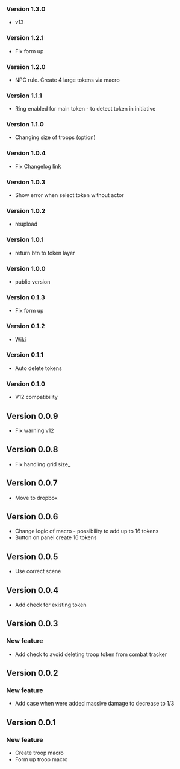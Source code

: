 ### Version 1.3.0
- v13

### Version 1.2.1
- Fix form up

### Version 1.2.0
- NPC rule. Create 4 large tokens via macro

### Version 1.1.1
- Ring enabled for main token - to detect token in initiative

### Version 1.1.0
- Changing size of troops (option)

### Version 1.0.4
- Fix Changelog link

### Version 1.0.3
- Show error when select token without actor

### Version 1.0.2
- reupload

### Version 1.0.1
- return btn to token layer

### Version 1.0.0
- public version

### Version 0.1.3
- Fix form up

### Version 0.1.2
- Wiki

### Version 0.1.1
- Auto delete tokens

### Version 0.1.0
- V12 compatibility

## Version 0.0.9
- Fix warning v12 

## Version 0.0.8
- Fix handling grid size_

## Version 0.0.7
- Move to dropbox

## Version 0.0.6
- Change logic of macro - possibility to add up to 16 tokens
- Button on panel create 16 tokens

## Version 0.0.5
- Use correct scene

## Version 0.0.4
- Add check for existing token

## Version 0.0.3

### New feature
- Add check to avoid deleting troop token from combat tracker

## Version 0.0.2

### New feature
- Add case when were added massive damage to decrease to 1/3

## Version 0.0.1

### New feature
- Create troop macro
- Form up troop macro
